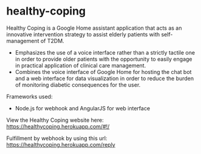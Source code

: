 # healthy-coping

Healthy Coping is a Google Home assistant application that acts as an innovative intervention strategy to assist elderly patients with self-management of T2DM. 
* Emphasizes the use of a voice interface rather than a strictly tactile one in order to provide older patients with the opportunity to easily engage in practical application of clinical care management. 
* Combines the voice interface of Google Home for hosting the chat bot and a web interface for data visualization in order to reduce the burden of monitoring diabetic consequences for the user.

Frameworks used: 
* Node.js for webhook and AngularJS for web interface

View the Healthy Coping website here: 
https://healthycoping.herokuapp.com/#!/

Fulfillment by webhook by using this url: https://healthycoping.herokuapp.com/reply

